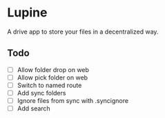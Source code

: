 # Lupine

A drive app to store your files in a decentralized way.

## Todo

- [ ] Allow folder drop on web
- [ ] Allow pick folder on web
- [ ] Switch to named route
- [ ] Add sync folders
- [ ] Ignore files from sync with .syncignore
- [ ] Add search
